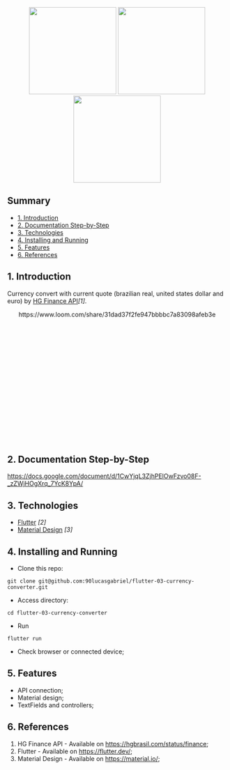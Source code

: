 
<div align="center">
<img src="https://user-images.githubusercontent.com/9625765/114274747-4d21d700-99f6-11eb-859b-41655fa278e4.png" width="200px"/> <img src="https://user-images.githubusercontent.com/9625765/114274779-7478a400-99f6-11eb-8aee-4a45c78ae612.png" width="200px"/> <img src="https://user-images.githubusercontent.com/9625765/114275045-68411680-99f7-11eb-9573-deb86d82d4b1.png" width="200px"/>
    
</div>

## Summary
  - [1. Introduction](#1-introduction)
  - [2. Documentation Step-by-Step](#2-documentation-step-by-step)
  - [3. Technologies](#3-technologies)
  - [4. Installing and Running](#4-installing-and-running)
  - [5. Features](#5-features)
  - [6. References](#6-references)

## 1. Introduction
Currency convert with current quote (brazilian real, united states dollar and euro) by [HG Finance API](https://hgbrasil.com/status/finance)_[1]_.

<div align="center" style="height: 300px; overflow: hidden">
  https://www.loom.com/share/31dad37f2fe947bbbbc7a83098afeb3e
  
</div>

## 2. Documentation Step-by-Step
https://docs.google.com/document/d/1CwYjqL3ZjhPElOwFzvo08F-_zZWjHOgXrq_7YcK8YpA/

## 3. Technologies
- [Flutter](https://flutter.dev/) _[2]_
- [Material Design](https://material.io/) _[3]_

## 4. Installing and Running
- Clone this repo:
```
git clone git@github.com:90lucasgabriel/flutter-03-currency-converter.git
```

- Access directory:
```
cd flutter-03-currency-converter
```

- Run
```
flutter run
```

- Check browser or connected device;


## 5. Features
- API connection;
- Material design;
- TextFields and controllers;

## 6. References
1. HG Finance API - Available on https://hgbrasil.com/status/finance;
2. Flutter - Available on https://flutter.dev/;
3. Material Design - Available on https://material.io/;
